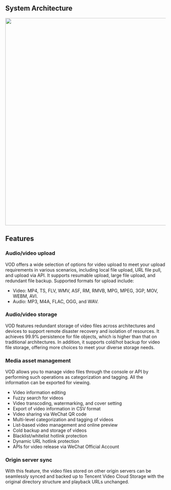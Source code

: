 ## System Architecture
<img src="https://main.qcloudimg.com/raw/146d801f4900734b8faa0435b34ea6cc.png" width="650">

## Features
### Audio/video upload
VOD offers a wide selection of options for video upload to meet your upload requirements in various scenarios, including local file upload, URL file pull, and upload via API. It supports resumable upload, large file upload, and redundant file backup.
Supported formats for upload include:

* Video: MP4, TS, FLV, WMV, ASF, RM, RMVB, MPG, MPEG, 3GP, MOV, WEBM, AVI.
* Audio: MP3, M4A, FLAC, OGG, and WAV.

### Audio/video storage
VOD features redundant storage of video files across architectures and devices to support remote disaster recovery and isolation of resources. It achieves 99.9% persistence for file objects, which is higher than that on traditional architectures. In addition, it supports cold/hot backup for video file storage, offering more choices to meet your diverse storage needs.

### Media asset management
VOD allows you to manage video files through the console or API by performing such operations as categorization and tagging. All the information can be exported for viewing.

- Video information editing
- Fuzzy search for videos
- Video transcoding, watermarking, and cover setting
- Export of video information in CSV format
- Video sharing via WeChat QR code
- Multi-level categorization and tagging of videos
- List-based video management and online preview
- Cold backup and storage of videos
- Blacklist/whitelist hotlink protection
- Dynamic URL hotlink protection
- APIs for video release via WeChat Official Account

### Origin server sync
With this feature, the video files stored on other origin servers can be seamlessly synced and backed up to Tencent Video Cloud Storage with the original directory structure and playback URLs unchanged.
